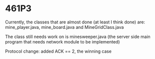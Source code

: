 # 461P3

Currently, the classes that are almost done (at least I think done) are: mine_player.java, mine_board.java and MineGridClass.java

The class still needs work on is minesweeper.java (the server side main program that needs network module to be implemented)

Protocol change:
added ACK == 2, the winning case
